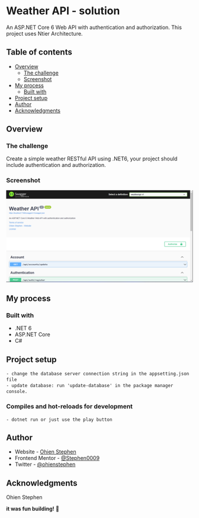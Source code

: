 # Weather API - solution

An ASP.NET Core 6 Web API with authentication and authorization. This project uses Ntier Architecture.

## Table of contents

- [Overview](#overview)
  - [The challenge](#the-challenge)
  - [Screenshot](#screenshot)
- [My process](#my-process)
  - [Built with](#built-with)
- [Project setup](#project-setup)
- [Author](#author)
- [Acknowledgments](#acknowledgments)


## Overview

### The challenge

Create a simple weather RESTful API using .NET6, your project should include authentication and authorization.

### Screenshot

![](./screenshot.jpg)

## My process

### Built with

- .NET 6
- ASP.NET Core
- C#


## Project setup
```
- change the database server connection string in the appsetting.json file
- update database: run 'update-database' in the package manager console.
```

### Compiles and hot-reloads for development
```
- dotnet run or just use the play button
```

## Author

- Website - [Ohien Stephen](https://https://ohienstephen.github.io)
- Frontend Mentor - [@Stephen0009](https://www.frontendmentor.io/profile/Stephen0009)
- Twitter - [@ohienstephen](https://www.twitter.com/ohienstephen)


## Acknowledgments

Ohien Stephen

**it was fun building!** 🚀